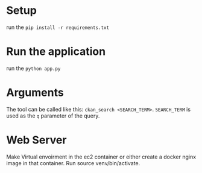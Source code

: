 # Setup
run the `pip install -r requirements.txt`

# Run the application
run the `python app.py`

# Arguments
The tool can be called like this: `ckan_search <SEARCH_TERM>`. `SEARCH_TERM` is used as the `q` parameter of the query.

# Web Server
Make Virtual envoirment in the ec2 container or either create a docker nginx image in that container. 
Run  source venv/bin/activate.
